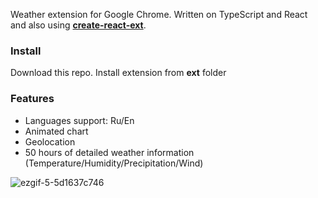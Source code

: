 Weather extension for Google Chrome. Written on TypeScript and React and also using **[create-react-ext](https://github.com/prg938/create-react-ext)**.


### Install
Download this repo. Install extension from **ext** folder

### Features
* Languages support: Ru/En
* Animated chart
* Geolocation
* 50 hours of detailed weather information (Temperature/Humidity/Precipitation/Wind)

![ezgif-5-5d1637c746](https://user-images.githubusercontent.com/7237762/223527740-6e182009-ef69-43cd-90f4-24e30c2f9d89.gif)